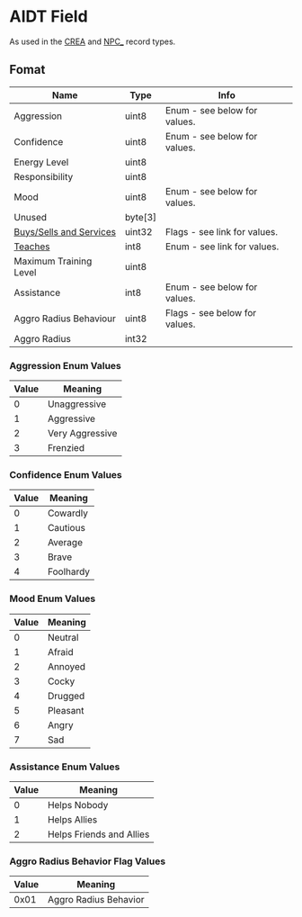 AIDT Field
==========

As used in the [CREA](../CREA.md) and [NPC_](../NPC_.md) record types.

## Fomat

Name | Type | Info
-----|------|-----
Aggression | uint8 | Enum - see below for values.
Confidence | uint8 | Enum - see below for values.
Energy Level | uint8 |
Responsibility | uint8 |
Mood | uint8 | Enum - see below for values.
Unused | byte[3] |
[Buys/Sells and Services](../Values/Services.md) | uint32 | Flags - see link for values.
[Teaches](../Values/Skills.md) | int8 | Enum - see link for values.
Maximum Training Level | uint8 | 
Assistance | int8 | Enum - see below for values.
Aggro Radius Behaviour | uint8 | Flags - see below for values.
Aggro Radius | int32 |
 
 
### Aggression Enum Values

Value | Meaning
------|--------
0 | Unaggressive
1 | Aggressive
2 | Very Aggressive
3 | Frenzied
 
### Confidence Enum Values

Value | Meaning
------|--------
0 | Cowardly
1 | Cautious
2 | Average
3 | Brave
4 | Foolhardy

### Mood Enum Values

Value | Meaning
------|--------
0 | Neutral 
1 | Afraid
2 | Annoyed
3 | Cocky
4 | Drugged
5 | Pleasant
6 | Angry
7 | Sad

### Assistance Enum Values

Value | Meaning
------|--------
0 | Helps Nobody
1 | Helps Allies
2 | Helps Friends and Allies

### Aggro Radius Behavior Flag Values

Value | Meaning
------|--------
0x01 | Aggro Radius Behavior

